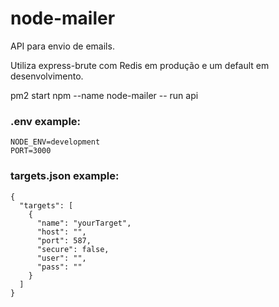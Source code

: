 # node-mailer
API para envio de emails.


Utiliza express-brute com Redis em produção e um default em desenvolvimento.

pm2 start npm --name node-mailer -- run api

### .env example:
```
NODE_ENV=development
PORT=3000
```

### targets.json example:
```
{
  "targets": [
    {
      "name": "yourTarget",
      "host": "",
      "port": 587,
      "secure": false,
      "user": "",
      "pass": ""
    }
  ]
}
```
